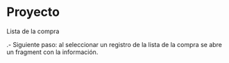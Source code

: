 # Proyecto
Lista de la compra

.- Siguiente paso: al seleccionar un registro de la lista de la compra se abre un fragment
    con la información.
